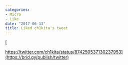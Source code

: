 ```yaml
---
categories:
- Micro
- Like
date: "2017-06-13"
title: Liked ch1kita's tweet
---
```


[](https://twitter.com/ch1kita/status/874250537130237953)[](https://brid.gy/publish/twitter)

[

https://twitter.com/ch1kita/status/874250537130237953](https://brid.gy/publish/twitter)
